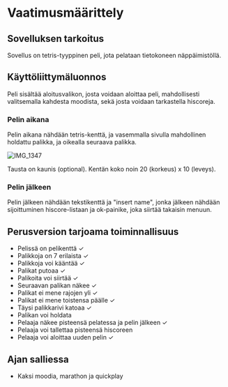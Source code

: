 # Vaatimusmäärittely

## Sovelluksen tarkoitus

Sovellus on tetris-tyyppinen peli, jota pelataan tietokoneen näppäimistöllä.

## Käyttöliittymäluonnos

Peli sisältää aloitusvalikon, josta voidaan aloittaa peli, mahdollisesti valitsemalla kahdesta moodista, sekä josta voidaan tarkastella hiscoreja.

### Pelin aikana

Pelin aikana nähdään tetris-kenttä, ja vasemmalla sivulla mahdollinen holdattu palikka, ja oikealla seuraava palikka. 

![IMG_1347](https://user-images.githubusercontent.com/78031592/142070744-e95d8630-cb1a-4ad9-8141-0ef4a0390ae5.JPG)

Tausta on kaunis (optional). Kentän koko noin 20 (korkeus) x 10 (leveys).


### Pelin jälkeen

Pelin jälkeen nähdään tekstikenttä ja "insert name", jonka jälkeen nähdään sijoittuminen hiscore-listaan ja ok-painike, joka siirtää takaisin menuun.

## Perusversion tarjoama toiminnallisuus

- Pelissä on pelikenttä ✓
- Palikkoja on 7 erilaista ✓
- Palikkoja voi kääntää ✓
- Palikat putoaa ✓
- Palikoita voi siirtää ✓
- Seuraavan palikan näkee ✓
- Palikat ei mene rajojen yli  ✓
- Palikat ei mene toistensa päälle ✓
- Täysi palikkarivi katoaa ✓
- Palikan voi holdata
- Pelaaja näkee pisteensä pelatessa ja pelin jälkeen ✓
- Pelaaja voi tallettaa pisteensä hiscoreen
- Pelaaja voi aloittaa uuden pelin ✓

## Ajan salliessa


- Kaksi moodia, marathon ja quickplay
